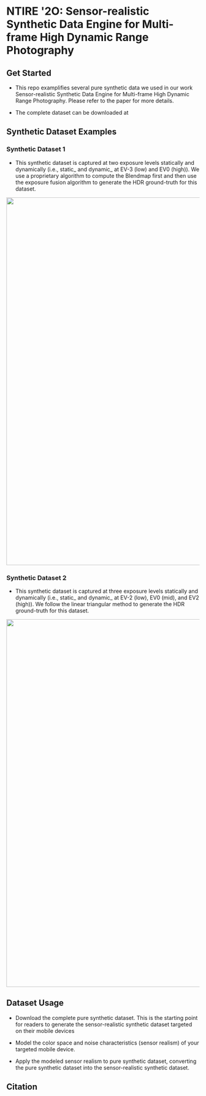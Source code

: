 # NTIRE '2O: Sensor-realistic Synthetic Data Engine for Multi-frame High Dynamic Range Photography

## Get Started
- This repo examplifies several pure synthetic data we used in our work Sensor-realistic Synthetic Data Engine for Multi-frame High Dynamic Range Photography. Please refer to the paper for more details.

- The complete dataset can be downloaded at

## Synthetic Dataset Examples
### Synthetic Dataset 1
- This synthetic dataset is captured at two exposure levels statically and dynamically (i.e., static_ and dynamic_ at EV-3 (low) and EV0 (high)). We use a proprietary algorithm to compute the Blendmap first and then use the exposure fusion algorithm to generate the HDR ground-truth for this dataset.

<img src="./Synthetic_Dataset_1_Sample/dataset_1_example.png" width="960">

### Synthetic Dataset 2
- This synthetic dataset is captured at three exposure levels statically and dynamically (i.e., static_ and dynamic_ at EV-2 (low), EV0 (mid), and EV2 (high)). We follow the linear triangular method to generate the HDR ground-truth for this dataset.

<img src="./Synthetic_Dataset_2_Sample/dataset_2_example.png" width="960">

## Dataset Usage

- Download the complete pure synthetic dataset. This is the starting point for readers to generate the sensor-realistic synthetic dataset targeted on their mobile devices

- Model the color space and noise characteristics (sensor realism) of your targeted mobile device.

- Apply the modeled sensor realism to pure synthetic dataset, converting the pure synthetic dataset into the sensor-realistic synthetic dataset.

## Citation